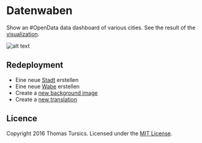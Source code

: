 # Datenwaben

Show an #OpenData data dashboard of various cities. See the result of the [visualization](http://daten-waben.tursics.de/).

![alt text](https://raw.githubusercontent.com/tursics/data-dashboard/master/doc/previewVienna.png "Vienna")

## Redeployment

- Eine neue [Stadt](../master/doc/CreateCity.md) erstellen
- Eine neue [Wabe](../master/doc/CreateCard.md) erstellen
- Create a [new background image](../master/doc/CreateBackground.md)
- Create a [new translation](../master/doc/CreateTranslation.md)

## Licence

Copyright 2016 Thomas Tursics. Licensed under the [MIT License](../master/LICENSE).
